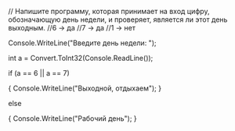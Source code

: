 // Напишите программу, которая принимает на вход цифру, обозначающую день недели, и проверяет, является ли этот день выходным.
//6 -> да
//7 -> да
//1 -> нет

Console.WriteLine("Введите день недели: ");

int a = Convert.ToInt32(Console.ReadLine());

if (a == 6 || a == 7)

{
    Console.WriteLine("Выходной, отдыхаем");
}

else

{
    Console.WriteLine("Рабочий день");
}


